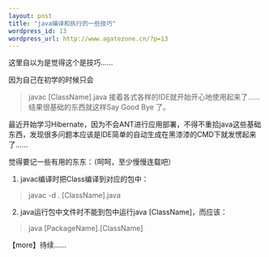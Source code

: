 ```yaml
--- 
layout: post
title: "java编译和执行的一些技巧"
wordpress_id: 13
wordpress_url: http://www.agatezone.cn/?p=13
---
```

这里自以为是觉得这个是技巧……

因为自己在初学的时候只会
> javac [ClassName].java
接着各式各样的IDE就开始开心地使用起来了……结果很基础的东西就这样Say Good Bye 了。

最近开始学习Hibernate，因为不会ANT进行应用部署，不得不重拾java这些基础东西，发现很多问题本应该是IDE简单的自动生成在黑漆漆的CMD下就发愣起来了……

觉得要记一些有用的东东：（呵呵，至少慢慢连载吧）

1. javac编译时把Class编译到对应的包中：
> javac -d . [ClassName].java
2. java运行包中文件时不能到包中运行java [ClassName]，而应该：
> java [PackageName].[ClassName]

【more】待续……
